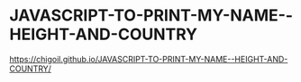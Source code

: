 # JAVASCRIPT-TO-PRINT-MY-NAME--HEIGHT-AND-COUNTRY
https://chigoil.github.io/JAVASCRIPT-TO-PRINT-MY-NAME--HEIGHT-AND-COUNTRY/
